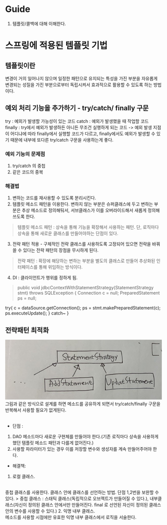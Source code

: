 
# Guide
1. 템플릿/콜백에 대해 이해한다.

# 스프링에 적용된 템플릿 기법
## 템플릿이란
변경이 거의 일어나지 않으며 일정한 패턴으로 유지되는 특성을 가진 부분을 자유롭게 변경되는 성질을 가진 부분으로부터 독립시켜서 효과적으로 활용할 수 있도록 하는 방법이다.

## 예외 처리 기능을 추가하기 - try/catch/ finally 구문
try : 예외가 발생할 가능성이 있는 코드
catch : 예외가 발생했을 때 작업할 코드
finally : try에서 예외가 발생하든 아니든 무조건 실행하게 되는 코드
-> 예외 발생 지점이 어디냐에 따라 finally에서 실행할 코드가 다르고, finally에서도 예외가 발생할 수 있기 때문에 내부에 또다른 try/catch 구문을 사용하는게 좋다.

### 예외 기능의 문제점
1. try/catch 의 중첩
2. 같은 코드의 중복

### 해결법
1. 변하는 코드를 재사용할 수 있도록 분리시킨다.
2. 템플릿 메소드 패턴을 이용한다. 변하지 않는 부분은 슈퍼클래스에 두고 변하는 부분은 추상 메소드로 정의해둬서, 서브클래스가 이를 오버라이드해서 새롭게 정의해 쓰도록 한다.
> 템플릿 메소드 패턴 : 상속을 통해 기능을 확장해서 사용하는 패턴. 단, 로직마다 상속을 통해 새로운 클래스를 만들어야하는 단점이 있다.
3. 전략 패턴 적용 - 구체적인 전략 클래스를 사용하도록 고정되어 있으면 전략을 바꿔쓸 수 있다는 전략 패턴의 장점을 무시하게 된다.
> 전략 패턴 : 확장에 해당하는 변하는 부분을 별도의 클래스로 만들어 추상화된 인터페이스를 통해 위임하는 방식이다.
4. DI : 클라이언트가 행위를 정하게 됨.
> public void jdbcContextWithStatementStrategy(StatementStrategy stmt) throws SQLException {
Connection c = null;
PreparedStatement ps = null;

try{
c = dataSource.getConnection();
ps = stmt.makePreparedStatement(c);
ps.executeUpdate();
} catch~
}

## 전략패턴 최적화
![리스트3-13 도식화](https://github.com/goyanglee/tobi_spring_study/blob/master/Vol.1%20스프링의%20이해와%20원리/3.%20템플릿/3장_ks/B32D6818-434F-4814-8F0A-497916532186.jpeg)
<br/>
그림과 같은 방식으로 설계를 하면 메소드를 공유하게 되면서 try/catch/finally 구문을 반복해서 사용할 필요가 없게된다.  
<br/>
* 단점 : 
1. DAO 메소드마다 새로운 구현체를 만들어야 한다.(기존 로직마다 상속을 사용하게 했던 템플릿 메소드 패턴과 다를게 없어진다.) 
2. 사용할 파라미터가 있는 경우 이를 저장할 변수와 생성자를 계속 만들어주어야 한다. 
* 해결책:
1. 로컬 클래스.
<br/>
중첩 클래스를 사용한다. 클래스 안에 클래스를 선언하는 방법. 단점 1,2번을 보완할 수 있다. 
> 중첩 클래스 : 스태틱 클래스(독립적으로 오브젝트가 만들어질 수 있다.), 내부클래스(자신이 정의된 클래스 안에서만 만들어진다. final 로 선언된 자신이 정의된 클래스 안의 변수를 사용할 수 있다.) 
2. 익명 내부 클래스. 
<br/>
메소드를 사용할 시점에만 유효한 익명 내부 클래스에서 로직을 서술한다. 

